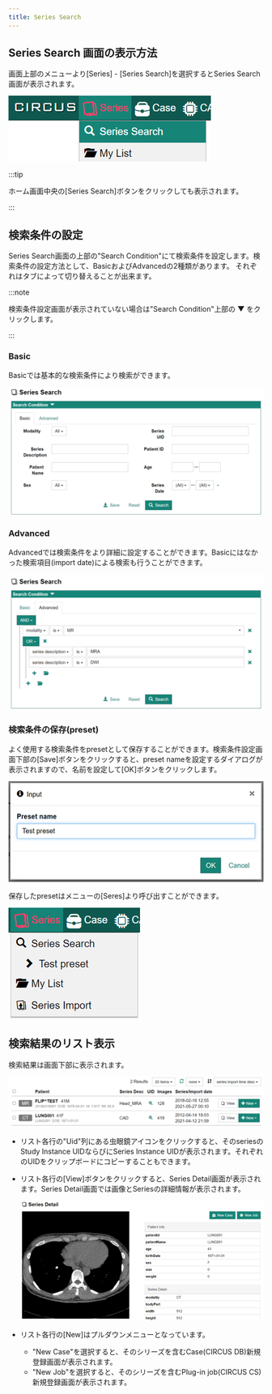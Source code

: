 ```yaml
---
title: Series Search
---
```


## Series Search 画面の表示方法

画面上部のメニューより[Series] - [Series Search]を選択するとSeries Search画面が表示されます。

![Menu - Series Search](menu-series-search.png)

:::tip

ホーム画面中央の[Series Search]ボタンをクリックしても表示されます。

:::

## 検索条件の設定

Series Search画面の上部の"Search Condition"にて検索条件を設定します。検索条件の設定方法として、BasicおよびAdvancedの2種類があります。 それぞれはタブによって切り替えることが出来ます。

:::note

検索条件設定画面が表示されていない場合は"Search Condition"上部の &#9660; をクリックします。

:::

### Basic

Basicでは基本的な検索条件により検索ができます。

![Search condition (Basic)](series-search-basic-condition.png)


### Advanced

Advancedでは検索条件をより詳細に設定することができます。Basicにはなかった検索項目(import date)による検索も行うことができます。

![Search condition (Advanced)](series-search-advanced-condition.png)

### 検索条件の保存(preset)

よく使用する検索条件をpresetとして保存することができます。検索条件設定画面下部の[Save]ボタンをクリックすると、preset nameを設定するダイアログが表示されますので、名前を設定して[OK]ボタンをクリックします。

![Set preset name](series-search-preset-dialog.png)

保存したpresetはメニューの[Seres]より呼び出すことができます。

![Menu - Series preset](menu-series-search-preset.png)


## 検索結果のリスト表示

検索結果は画面下部に表示されます。

![Set preset name](series-search-list.png)

- リスト各行の"Uid"列にある虫眼鏡アイコンをクリックすると、そのseriesのStudy Instance UIDならびにSeries Instance UIDが表示されます。それぞれのUIDをクリップボードにコピーすることもできます。 

- リスト各行の[View]ボタンをクリックすると、Series Detail画面が表示されます。Series Detail画面では画像とSeriesの詳細情報が表示されます。

  ![Set detail](series-detail.png)

- リスト各行の[New]はプルダウンメニューとなっています。
  - "New Case"を選択すると、そのシリーズを含むCase(CIRCUS DB)新規登録画面が表示されます。
  - "New Job"を選択すると、そのシリーズを含むPlug-in job(CIRCUS CS)新規登録画面が表示されます。